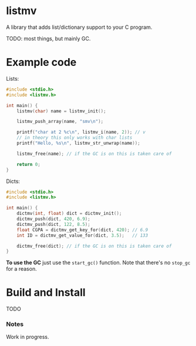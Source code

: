 # listmv
A library that adds list/dictionary support to your C program.

TODO: most things, but mainly GC.

# Example code
Lists:
```c
#include <stdio.h>
#include <listmv.h>

int main() {
    listmv(char) name = listmv_init();

    listmv_push_array(name, "smv\n");

    printf("char at 2 %c\n", listmv_i(name, 2)); // v
    // in theory this only works with char lists
    printf("Hello, %s\n", listmv_str_unwrap(name));

    listmv_free(name); // if the GC is on this is taken care of

    return 0;
}
```

Dicts:
```c
#include <stdio.h>
#include <listmv.h>

int main() {
    dictmv(int, float) dict = dictmv_init();
    dictmv_push(dict, 420, 6.9);
    dictmv_push(dict, 122, 8.5);
    float CGPA = dictmv_get_key_for(dict, 420); // 6.9
    int ID = dictmv_get_value_for(dict, 3.5);   // 133

    dictmv_free(dict); // if the GC is on this is taken care of
}
```

**To use the GC** just use the `start_gc()` function. Note that there's no `stop_gc` for a reason.

# Build and Install
TODO

### Notes
Work in progress.